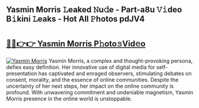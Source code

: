 ## Yasmin Morris 𝙻eaked 𝙽u𝚍e - Part-a8u 𝚅𝚒deo B𝚒kini 𝙻eaks - Hot All 𝙿hotos pdJV4

# <h2><a href="http://ld6s4a.urlbe.top/?page=Yasmin+Morris">🔗🔗👉👉 Yasmin Morris P𝚑oto𝚜Vid𝚎o</a></h2>

[![Yasmin Morris](https://i.imgur.com/eBuTRDB.gif)](http://ld6s4a.urlbe.top/?page=Yasmin+Morris)
Yasmin Morris, a complex and thought-provoking persona, defies easy definition. Her innovative use of digital media for self-presentation has captivated and enraged observers, stimulating debates on consent, morality, and the essence of online communities. Despite the uncertainty of her next steps, her impact on the online community is profound. With unwavering commitment and undeniable magnetism, Yasmin Morris presence in the online world is unstoppable.
